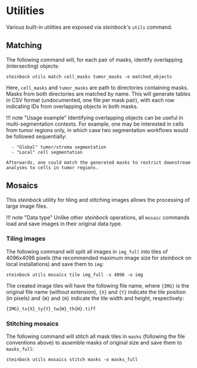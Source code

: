 # Utilities

Various built-in utilities are exposed via *steinbock*'s `utils` command.

## Matching

The following command will, for each pair of masks, identify overlapping (intersecting) objects:

    steinbock utils match cell_masks tumor_masks -o matched_objects

Here, `cell_masks` and `tumor_masks` are path to directories containing masks. Masks from both directories are matched by name. This will generate tables in CSV format (undocumented, one file per mask pair), with each row indicating IDs from overlapping objects in both masks.

!!! note "Usage example"
    Identifying overlapping objects can be useful in multi-segmentation contexts. For example, one may be interested in cells from tumor regions only, in which case two segmentation workflows would be followed sequentially:
    
      - "Global" tumor/stroma segmentation
      - "Local" cell segmentation

    Afterwards, one could match the generated masks to restrict downstream analyses to cells in tumor regions.

## Mosaics

This *steinbock* utility for tiling and stitching images allows the processing of large image files.

!!! note "Data type"
    Unlike other *steinbock* operations, all `mosaic` commands load and save images in their original data type.

### Tiling images

The following command will split all images in `img_full` into tiles of 4096x4096 pixels (the recommended maximum image size for *steinbock* on local installations) and save them to `img`:

    steinbock utils mosaics tile img_full -s 4096 -o img

The created image tiles will have the following file name, where `{IMG}` is the original file name (without extension), `{X}` and `{Y}` indicate the tile position (in pixels) and `{W}` and `{H}` indicate the tile width and height, respectively:

    {IMG}_tx{X}_ty{Y}_tw{W}_th{H}.tiff

### Stitching mosaics

The following command will stitch all mask tiles in `masks` (following the file conventions above) to assemble masks of original size and save them to `masks_full`:

    steinbock utils mosaics stitch masks -o masks_full
